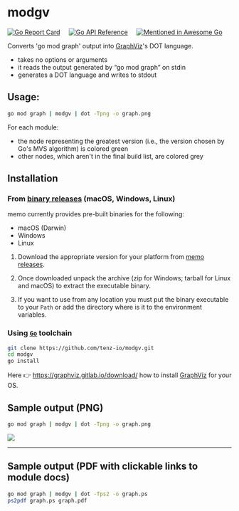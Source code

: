 # modgv

[![Go Report Card](https://goreportcard.com/badge/github.com/tenz-io/modgv)](https://goreportcard.com/report/github.com/tenz-io/modgv) &nbsp;&nbsp;&nbsp; [![Go API Reference](https://img.shields.io/badge/go-docs-blue.svg?style=flat)](https://pkg.go.dev/github.com/tenz-io/modgv?tab=doc) &nbsp;&nbsp;&nbsp; [![Mentioned in Awesome Go](https://awesome.re/mentioned-badge-flat.svg)](https://github.com/avelino/awesome-go#package-management)

Converts 'go mod graph' output into [GraphViz](https://graphviz.gitlab.io/download/)'s DOT language.

- takes no options or arguments
- it reads the output generated by “go mod graph” on stdin
- generates a DOT language and writes to stdout

## Usage:

```bash
go mod graph | modgv | dot -Tpng -o graph.png
```

For each module:
- the node representing the greatest version (i.e., the version chosen by Go's MVS algorithm) is colored green
- other nodes, which aren't in the final build list, are colored grey

## Installation

### From [binary releases](https://github.com/tenz-io/modgv/releases) (macOS, Windows, Linux)

memo currently provides pre-built binaries for the following:

- macOS (Darwin)
- Windows
- Linux

1. Download the appropriate version for your platform from [memo releases](https://github.com/tenz-io/modgv/releases).

2. Once downloaded unpack the archive (zip for Windows; tarball for Linux and macOS) to extract the executable binary. 

3. If you want to use from any location you must put the binary executable to your `Path` or add the directory where is it to the environment variables.

### Using [`Go`](https://go.dev/dl/) toolchain

```bash
git clone https://github.com/tenz-io/modgv.git
cd modgv
go install
```

Here 👉 https://graphviz.gitlab.io/download/ how to install [GraphViz](https://graphviz.gitlab.io/download/) for your OS.

## Sample output (PNG)

```bash
go mod graph | modgv | dot -Tpng -o graph.png
```

![](./graph.png)

---

## Sample output (PDF with clickable links to module docs)

```bash
go mod graph | modgv | dot -Tps2 -o graph.ps
ps2pdf graph.ps graph.pdf
```


